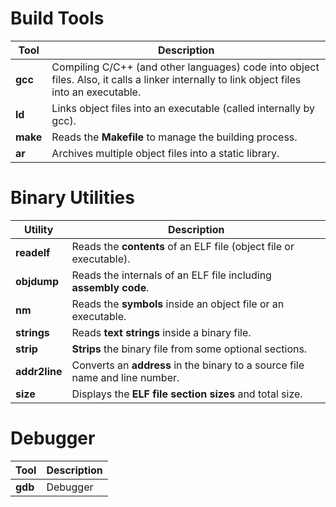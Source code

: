 # Build Tools

| Tool  | Description |
|-------|-------------|
| **gcc**  | Compiling C/C++ (and other languages) code into object files. Also, it calls a linker internally to link object files into an executable. |
| **ld**   | Links object files into an executable (called internally by gcc). |
| **make** | Reads the **Makefile** to manage the building process. |
| **ar**   | Archives multiple object files into a static library. |

# Binary Utilities

| Utility    | Description |
|------------|-------------|
| **readelf**  | Reads the **contents** of an ELF file (object file or executable). |
| **objdump**  | Reads the internals of an ELF file including **assembly code**. |
| **nm**       | Reads the **symbols** inside an object file or an executable. |
| **strings**  | Reads **text strings** inside a binary file. |
| **strip**    | **Strips** the binary file from some optional sections. |
| **addr2line**| Converts an **address** in the binary to a source file name and line number. |
| **size**     | Displays the **ELF file section sizes** and total size. |

# Debugger

| Tool  | Description |
|-------|-------------|
| **gdb** | Debugger |
